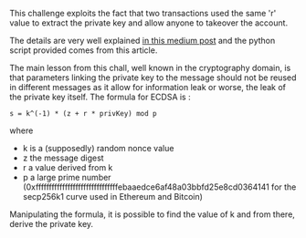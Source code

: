 This challenge exploits the fact that two transactions used the same 'r' value to extract the private key and allow anyone to takeover the account.

The details are very well explained [in this medium post](https://medium.com/coinmonks/smart-contract-exploits-part-3-featuring-capture-the-ether-accounts-c86d7e9a1400#ea6b) and the python script provided comes from this article.

The main lesson from this chall, well known in the cryptography domain, is that parameters linking the private key to the message should not be reused in different messages as it allow for information leak or worse, the leak of the private key itself. The formula for ECDSA is : 

```s = k^(-1) * (z + r * privKey) mod p```

where
* k is a (supposedly) random nonce value
* z the message digest
* r a value derived from k
* p a large prime number (0xfffffffffffffffffffffffffffffffebaaedce6af48a03bbfd25e8cd0364141 for the secp256k1 curve used in Ethereum and Bitcoin)

Manipulating the formula, it is possible to find the value of k and from there, derive the private key.